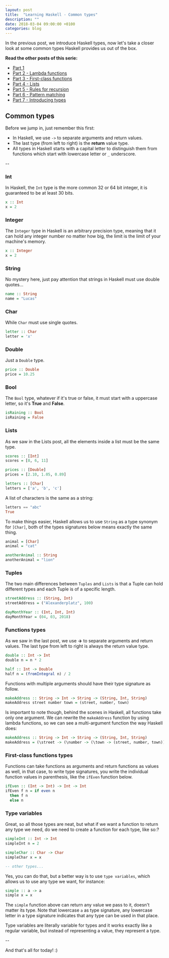```yaml
---
layout: post
title:  "Learning Haskell - Common types"
description: ""
date: 2018-03-04 09:00:00 +0100
categories: blog
---
```


In the previous post, we introduce Haskell types, now let's take a closer look at some common types Haskell provides us out of the box.

**Read the other posts of this serie:**

* [Part 1](/blog/2018/01/04/learning-haskell/)
* [Part 2 - Lambda functions](/blog/2018/01/22/learning-haskell-part-2/)
* [Part 3 - First-class functions](/blog/2018/01/27/learning-haskell-part-3/)
* [Part 4 - Lists](/blog/2018/01/29/learning-haskell-part-4/)
* [Part 5 - Rules for recursion](/blog/2018/02/04/learning-haskell-part-5/)
* [Part 6 - Pattern matching](/blog/2018/02/17/learning-haskell-part-6/)
* [Part 7 - Introducing types](/blog/2018/03/02/learning-haskell-part-7/)

## Common types

Before we jump in, just remember this first:

* In Haskell, we use `->` to separate arguments and return values.
* The last type (from left to right) is the **return** value type.
* All types in Haskell starts with a capital letter to distinguish them from functions which start with lowercase letter or `_` underscore.

--

### Int

In Haskell, the `Int` type is the more common 32 or 64 bit integer, it is guaranteed to be at least 30 bits.

```haskell
x :: Int
x = 2
```

### Integer

The `Integer` type in Haskell is an arbitrary precision type, meaning that it can hold any integer number no matter how big, the limit is the limit of your machine's memory.

```haskell
x :: Integer
x = 2
```

### String

No mystery here, just pay attention that strings in Haskell must use double quotes...

```haskell
name :: String
name = "Lucas"
```

### Char

While `Char` must use single quotes.

```haskell
letter :: Char
letter = 'x'
```

### Double

Just a `Double` type.

```haskell
price :: Double
price = 10.25
```

### Bool

The `Bool` type, whatever if it's true or false, it must start with a uppercase letter, so it's **True** and **False**.

```haskell
isRaining :: Bool
isRaining = False
```

### Lists

As we saw in the Lists post, all the elements inside a list must be the same type.

```haskell
scores :: [Int]
scores = [8, 6, 11]

prices :: [Double]
prices = [2.10, 1.05, 0.89]

letters :: [Char]
letters = ['a', 'b', 'c']
```

A list of characters is the same as a string:

```haskell
letters == "abc"
True
```

To make things easier, Haskell allows us to use `String` as a type synonym for `[Char]`, both of the types signatures below means exactly the same thing.

```haskell
animal = [Char]
animal = "cat"

anotherAnimal :: String
anotherAnimal = "lion"
```

### Tuples

The two main differences between `Tuples` and `Lists` is that a Tuple can hold different types and each Tuple is of a specific length.

```haskell
streetAddress :: (String, Int)
streetAddress = ("Alexanderplatz", 100)

dayMonthYear :: (Int, Int, Int)
dayMonthYear = (04, 03, 2018)
```

### Functions types

As we saw in the last post, we use **->** to separate arguments and return values. The last type from left to right is always the return value type.

```haskell
double :: Int -> Int
double n = n * 2

half :: Int -> Double
half n = (fromIntegral n) / 2
```

Functions with multiple arguments should have their type signature as follow.

```haskell
makeAddress :: String -> Int -> String -> (String, Int, String)
makeAddress street number town = (street, number, town)
```

Is important to note though, behind the scenes in Haskell, all functions take only one argument. We can rewrite the `makeAddress` function by using lambda functions, so we can see a multi-argument function the way Haskell does:

```haskell
makeAddress :: String -> Int -> String -> (String, Int, String)
makeAddress = (\street -> (\number -> (\town -> (street, number, town))))
```

### First-class functions types

Functions can take functions as arguments and return functions as values as well, in that case, to write type signatures, you write the individual function values in parenthesis, like the `ifEven` function below.

```haskell
ifEven :: (Int -> Int) -> Int -> Int
ifEven f n = if even n
  then f n
  else n
```

### Type variables

Great, so all those types are neat, but what if we want a function to return any type we need, do we need to create a function for each type, like so:?

```haskell
simpleInt :: Int -> Int
simpleInt n = 2

simpleChar :: Char -> Char
simpleChar x = x

-- other types...
```

Yes, you can do that, but a better way is to use `type variables`, which allows us to use any type we want, for instance:

```haskell
simple :: a -> a
simple x = x
```

The `simple` function above can return any value we pass to it, doesn't matter its type. Note that lowercase `a` as type signature, any lowercase letter in a type signature indicates that any type can be used in that place.

Type variables are literally variable for types and it works exactly like a regular variable, but instead of representing a value, they represent a type.

--

And that's all for today! :)
